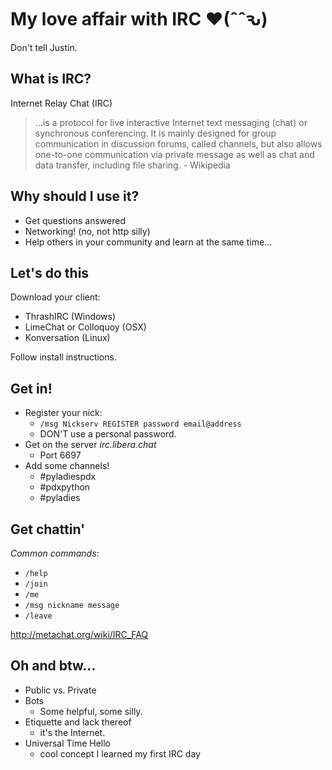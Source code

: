 # My love affair with IRC ♥(ˆˆԅ)

Don't tell Justin.

## What is IRC?

Internet Relay Chat (IRC)

> ...is a protocol for live interactive Internet text messaging (chat) or synchronous conferencing. 
> It is mainly designed for group communication in discussion forums, called channels, 
> but also allows one-to-one communication via private message as well as chat and data transfer,
> including file sharing. - Wikipedia

## Why should I use it?

* Get questions answered
* Networking! (no, not http silly)
* Help others in your community and learn at the same time...

## Let's do this

Download your client:

* ThrashIRC (Windows)
* LimeChat or Colloquoy (OSX) 
* Konversation (Linux)

Follow install instructions.

## Get in!

* Register your nick:
  * `/msg Nickserv REGISTER password email@address`
  * DON'T use a personal password.
* Get on the server _irc.libera.chat_
  * Port 6697
* Add some channels!
  * #pyladiespdx 
  * #pdxpython 
  * #pyladies

## Get chattin'

_Common commands_:

* `/help`
* `/join`
* `/me`
* `/msg nickname message` 
* `/leave`

http://metachat.org/wiki/IRC_FAQ

## Oh and btw...

* Public vs. Private
* Bots
  * Some helpful, some silly.
* Etiquette and lack thereof
  * it's the Internet.
* Universal Time Hello
  * cool concept I learned my first IRC day

